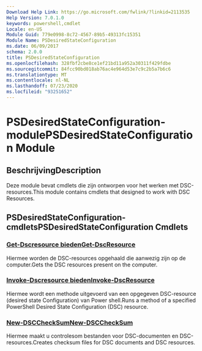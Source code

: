 ```yaml
---
Download Help Link: https://go.microsoft.com/fwlink/?linkid=2113535
Help Version: 7.0.1.0
keywords: powershell,cmdlet
Locale: en-US
Module Guid: 779e0998-8c72-4567-89b5-49313fc15351
Module Name: PSDesiredStateConfiguration
ms.date: 06/09/2017
schema: 2.0.0
title: PSDesiredStateConfiguration
ms.openlocfilehash: 328fbf2cbe8ce1ef21bd11a952a30311f429fdbe
ms.sourcegitcommit: 84fcc90bd018ab76ac4e964d53e7c9c2b5a7b6c6
ms.translationtype: MT
ms.contentlocale: nl-NL
ms.lasthandoff: 07/23/2020
ms.locfileid: "93251652"
---
```

# <span data-ttu-id="aa10c-103">PSDesiredStateConfiguration-module</span><span class="sxs-lookup"><span data-stu-id="aa10c-103">PSDesiredStateConfiguration Module</span></span>

## <span data-ttu-id="aa10c-104">Beschrijving</span><span class="sxs-lookup"><span data-stu-id="aa10c-104">Description</span></span>
<span data-ttu-id="aa10c-105">Deze module bevat cmdlets die zijn ontworpen voor het werken met DSC-resources.</span><span class="sxs-lookup"><span data-stu-id="aa10c-105">This module contains cmdlets that designed to work with DSC Resources.</span></span>

## <span data-ttu-id="aa10c-106">PSDesiredStateConfiguration-cmdlets</span><span class="sxs-lookup"><span data-stu-id="aa10c-106">PSDesiredStateConfiguration Cmdlets</span></span>

### [<span data-ttu-id="aa10c-107">Get-Dscresource bieden</span><span class="sxs-lookup"><span data-stu-id="aa10c-107">Get-DscResource</span></span>](Get-DscResource.md)
<span data-ttu-id="aa10c-108">Hiermee worden de DSC-resources opgehaald die aanwezig zijn op de computer.</span><span class="sxs-lookup"><span data-stu-id="aa10c-108">Gets the DSC resources present on the computer.</span></span>

### [<span data-ttu-id="aa10c-109">Invoke-Dscresource bieden</span><span class="sxs-lookup"><span data-stu-id="aa10c-109">Invoke-DscResource</span></span>](Invoke-DscResource.md)
<span data-ttu-id="aa10c-110">Hiermee wordt een methode uitgevoerd van een opgegeven DSC-resource (desired state Configuration) van Power shell.</span><span class="sxs-lookup"><span data-stu-id="aa10c-110">Runs a method of a specified PowerShell Desired State Configuration (DSC) resource.</span></span>

### [<span data-ttu-id="aa10c-111">New-DSCCheckSum</span><span class="sxs-lookup"><span data-stu-id="aa10c-111">New-DSCCheckSum</span></span>](New-DSCCheckSum.md)
<span data-ttu-id="aa10c-112">Hiermee maakt u controlesom bestanden voor DSC-documenten en DSC-resources.</span><span class="sxs-lookup"><span data-stu-id="aa10c-112">Creates checksum files for DSC documents and DSC resources.</span></span>
